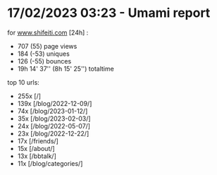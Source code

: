 # 17/02/2023 03:23 - Umami report
for www.shifeiti.com [24h] :

 - 707 (55) page views
 - 184 (-53) uniques
 - 126 (-55) bounces
 - 19h 14' 37'' (8h 15' 25'') totaltime


top 10 urls:
 - 255x [/]
 - 139x [/blog/2022-12-09/]
 - 74x [/blog/2023-01-12/]
 - 35x [/blog/2023-02-03/]
 - 24x [/blog/2022-05-07/]
 - 23x [/blog/2022-12-22/]
 - 17x [/friends/]
 - 15x [/about/]
 - 13x [/bbtalk/]
 - 11x [/blog/categories/]


